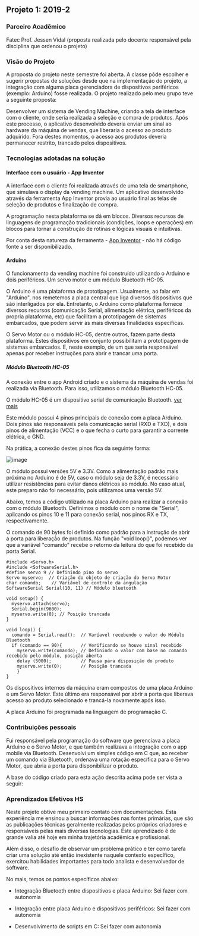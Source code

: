 ## Projeto 1: 2019-2


### Parceiro Acadêmico
Fatec Prof. Jessen Vidal (proposta realizada pelo docente responsável pela disciplina que ordenou o projeto)


### Visão do Projeto

A proposta do projeto neste semestre foi aberta. A classe pôde escolher e sugerir propostas de soluções desde que na implementação do projeto, a integração com alguma placa gerenciadora de dispositivos periféricos (exemplo: Arduino) fosse realizada.
O projeto realizado pelo meu grupo teve a seguinte proposta:

Desenvolver um sistema de Vending Machine, criando a tela de interface com o cliente, onde seria realizada a seleção e compra de produtos. Após este processo, o aplicativo desenvolvido deveria enviar um sinal ao hardware da máquina de vendas, que liberaria o acesso ao produto adquirido. Fora destes momentos, o acesso aos produtos deveria permanecer restrito, trancado pelos dispositivos.


### Tecnologias adotadas na solução

#### Interface com o usuário - App Inventor

A interface com o cliente foi realizada através de uma tela de smartphone, que simulava o display da vending machine. Um aplicativo desenvolvido através da ferramenta App Inventor provia ao usuário final as telas de seleção de produtos e finalização de compra.

A programação nesta plataforma se dá em blocos. Diversos recursos de linguagens de programação tradicionais (condições, loops e operações) em blocos para tornar a construção de rotinas e lógicas visuais e intuitivas.

Por conta desta natureza da ferramenta - [App Inventor](https://appinventor.mit.edu/) - não há código fonte a ser disponibilizado.

#### Arduino 

O funcionamento da vending machine foi construído utilizando o Arduino e dois periféricos. Um servo motor e um módulo Bluetooth HC-05.

O Arduino é uma plataforma de prototipagem. Usualmente, ao falar em "Arduino", nos remetemos a placa central que liga diversos dispositivos que são interligados por ela. Entretanto, o Arduino como plataforma fornece diversos recursos (comunicação Serial, alimentação elétrica, periféricos da propria plataforma, etc) que facilitam a prototipagem de sistemas embarcados, que podem servir às mais diversas finalidades específicas.

O Servo Motor ou o módulo HC-05, dentre outros, fazem parte desta plataforma. Estes dispositivos em conjunto possibilitam a prototipagem de sistemas embarcados. E, neste exemplo, de um que seria responsável apenas por receber instruções para abrir e trancar uma porta.


##### Módulo Bluetooth HC-05

A conexão entre o app Android criado e o sistema da máquina de vendas foi realizada via Bluetooth. Para isso, utilizamos o módulo Bluetooth HC-05.

O módulo HC-05 é um dispositivo serial de comunicação Bluetooth. [ver mais](https://www.gme.cz/data/attachments/dsh.772-148.1.pdf)

Este módulo possui 4 pinos principais de conexão com a placa Arduino. Dois pinos são responsáveis pela comunicação serial (RXD e TXD), e dois pinos  de alimentação (VCC) e o que fecha o curto para garantir a corrente elétrica, o GND. 

Na prática, a conexão destes pinos fica da seguinte forma:

![image](https://user-images.githubusercontent.com/45850297/132968177-13fa8c56-ff56-4bd2-9ccc-b75e205529e5.png)

O módulo possui versões 5V e 3.3V. Como a alimentação padrão mais próxima no Arduino é de 5V, caso o módulo seja de 3.3V, é necessário utilizar resistências para evitar danos elétricos ao módulo. No caso atual, este preparo não foi necessário, pois utilizamos uma versão 5V.

Abaixo, temos a código utilizado na placa Arduino para realizar a conexão com o módulo Bluetooth. Definimos o módulo com o nome de "Serial", aplicando os pinos 10 e 11 para conexão serial, nos pinos RX e TX, respectivamente.

O comando de 90 bytes foi definido como padrão para a instrução de abrir a porta para liberação de produtos. Na função "void loop()", podemos ver que a variável "comando" recebe o retorno da leitura do que foi recebido da porta Serial.

```code
#include <Servo.h> 
#include <SoftwareSerial.h>
#define servo 9 // Definindo pino do servo
Servo myservo;  // Criação do objeto de criação do Servo Motor
char comando;    // Variável de controle da angulação
SoftwareSerial Serial(10, 11) // Módulo bluetooth

void setup() {
  myservo.attach(servo);
  Serial.begin(9600); 
  myservo.write(0); // Posição trancada
}

void loop() {
  comando = Serial.read();  // Varíavel recebendo o valor do Módulo Bluetooth
  if (comando == 90){       // Verificando se houve sinal recebido
    myservo.write(comando); // Definindo o valor com base no comando recebido pelo módulo, posição aberta
    delay (5000);           // Pausa para disposição do produto
    myservo.write(0);       // Posição trancada
    }
}
```

Os dispositivos internos da máquina eram compostos de uma placa Arduino e um Servo Motor. Este último era responsável por abrir a porta que liberava acesso ao produto selecionado e trancá-la novamente após isso.

A placa Arduino foi programada na linguagem de programação C.


### Contribuições pessoais

Fui responsável pela programação do software que gerenciava a placa Arduino e o Servo Motor, e que também realizava a integração com o app mobile via Bluetooth.
Desenvolvi um simples código em C que, ao receber um comando via Bluetooth, ordenava uma rotação específica para o Servo Motor, que abria a porta para disponibilizar o produto.


A base do código criado para esta ação descrita acima pode ser vista a seguir:


### Aprendizados Efetivos HS

Neste projeto obtive meu primeiro contato com documentações. Esta experiência me ensinou a buscar informações nas fontes primárias, que são as publicações técnicas geralmente realizadas pelos próprios criadores e responsáveis pelas mais diversas tecnologias. Este aprendizado é de grande valia até hoje em minha trajetória acadêmica e profissional.

Além disso, o desafio de observar um problema prático e ter como tarefa criar uma solução até então inexistente naquele contexto específico, exercitou habilidades importantes para todo analista e desenvolvedor de software.

No mais, temos os pontos específicos abaixo:

- Integração Bluetooth entre dispositivos e placa Arduino: Sei fazer com autonomia

- Integração entre placa Arduino e dispositivos periféricos: Sei fazer com autonomia

- Desenvolvimento de scripts em C: Sei fazer com autonomia
